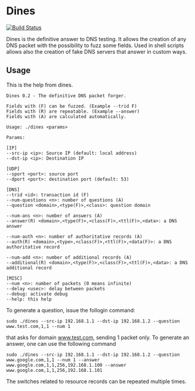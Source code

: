 Dines
=====

[![Build Status](https://travis-ci.org/crondaemon/dines.png)](https://travis-ci.org/crondaemon/dinesd)

Dines is the definitive answer to DNS testing. It allows the creation of any DNS packet with the possibility to fuzz some fields. Used in shell scripts allows also the creation of fake DNS servers that answer in custom ways.

Usage
-----

This is the help from dines.

    Dines 0.2 - The definitive DNS packet forger.

    Fields with (F) can be fuzzed. (Example --trid F)
    Fields with (R) are repeatable. (Example --answer)
    Fields with (A) are calculated automatically.

    Usage: ./dines <params>

    Params:

    [IP]
    --src-ip <ip>: Source IP (default: local address)
    --dst-ip <ip>: Destination IP

    [UDP]
    --sport <port>: source port
    --dport <port>: destination port (default: 53)

    [DNS]
    --trid <id>: transaction id (F)
    --num-questions <n>: number of questions (A)
    --question <domain>,<type(F)>,<class>: question domain

    --num-ans <n>: number of answers (A)
    --answer(R) <domain>,<type(F)>,<class(F)>,<ttl(F)>,<data>: a DNS answer

    --num-auth <n>: number of authoritative records (A)
    --auth(R) <domain>,<type>,<class(F)>,<ttl(F)>,<data(F)>: a DNS authoritative record

    --num-add <n>: number of additional records (A)
    --additional(R) <domain>,<type(F)>,<class(F)>,<ttl(F)>,<data>: a DNS additional record

    [MISC]
    --num <n>: number of packets (0 means infinite)
    --delay <usec>: delay between packets
    --debug: activate debug
    --help: this help

To generate a question, issue the follogin command:

    sudo ./dines --src-ip 192.168.1.1 --dst-ip 192.168.1.2 --question www.test.com,1,1 --num 1

that asks for domain www.test.com, sending 1 packet only. To generate an answer, one can use the following
command

    sudo ./dines --src-ip 192.168.1.1 --dst-ip 192.168.1.2 --question www.google.com,1,1 --num 1 --answer www.google.com,1,1,256,192.168.1.100 --answer www.google.com,1,1,256,192.168.1.101

The switches related to resource records can be repeated multiple times.
